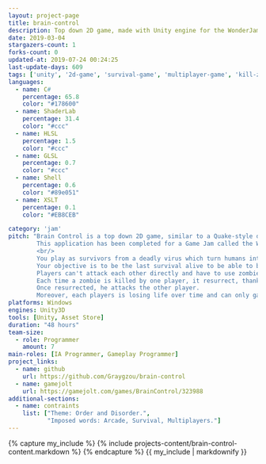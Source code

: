 ```yaml
---
layout: project-page
title: brain-control
description: Top down 2D game, made with Unity engine for the WonderJam 2018.
date: 2019-03-04
stargazers-count: 1
forks-count: 0
updated-at: 2019-07-24 00:24:25
last-update-days: 609
tags: ['unity', '2d-game', 'survival-game', 'multiplayer-game', 'kill-zombies', 'steering-behaviors']
languages: 
  - name: C#
    percentage: 65.8
    color: "#178600"
  - name: ShaderLab
    percentage: 31.4
    color: "#ccc"
  - name: HLSL
    percentage: 1.5
    color: "#ccc"
  - name: GLSL
    percentage: 0.7
    color: "#ccc"
  - name: Shell
    percentage: 0.6
    color: "#89e051"
  - name: XSLT
    percentage: 0.1
    color: "#EB8CEB"

category: 'jam'
pitch: "Brain Control is a top down 2D game, similar to a Quake-style deathmatch.
        This application has been completed for a Game Jam called the WonderJAM organized by the Université du Québec &#224 Chicoutimi (UQAC).
        <br/>
        You play as survivors from a deadly virus which turn humans into zombies.
        Your objective is to be the last survival alive to be able to build an army of zombies.
        Players can't attack each other directly and have to use zombies to do so.
        Each time a zombie is killed by one player, it resurrect, thanks to the bullets they used.
        Once resurrected, he attacks the other player.
        Moreover, each players is losing life over time and can only gain back some by killing standard zombies."
platforms: Windows
engines: Unity3D
tools: [Unity, Asset Store]
duration: "48 hours"
team-size:
  - role: Programmer
    amount: 7
main-roles: [IA Programmer, Gameplay Programmer]
project_links:
  - name: github
    url: https://github.com/Graygzou/brain-control
  - name: gamejolt
    url: https://gamejolt.com/games/BrainControl/323988
additional-sections:
  - name: contraints
    list: ["Theme: Order and Disorder.",
           "Imposed words: Arcade, Survival, Multiplayers."]
---
```

<!---
Gregoire Boiron <gregoire.boiron@gmail.com>
Copyright (c) 2018-2019 Gregoire Boiron  All Rights Reserved.
--->

{% capture my_include %}
{% include projects-content/brain-control-content.markdown %}
{% endcapture %}
{{ my_include | markdownify }}
